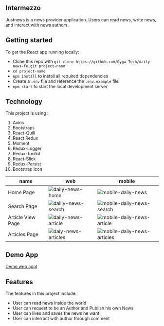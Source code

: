 ## Intermezzo

Justnews is a news provider application. Users can read news, write news, and interact with news authors.

## Getting started

To get the React app running locally:

* Clone this repo with `git clone https://github.com/Gyga-Tech/daily-news-fe.git project-name`
* `cd project-name`
* `npm install` to install all required dependencies
* Create a `.env` file and reference the `.env.example` file
* `npm start` to start the local development server

## Technology

This project is using :
1. Axios
2. Bootstraps
3. React-Quill
4. React Redux
5. Moment
6. Redux-Logger 
7. Redux-Toolkit 
8. React-Slick
9. Redux-Persist
10. Bootstrap Icon 

|name  | web   | mobile |
| ------------- | ------------- | -------------|
| Home Page       | ![daily-news-home](https://user-images.githubusercontent.com/105697744/191481498-1d8f75fe-5761-425a-80f8-7f66fb7133b3.png) | ![mobile-daily-news](https://user-images.githubusercontent.com/105697744/191481610-73817af7-9699-43db-ad84-ced8f97dbbba.png) |
| Search Page | ![dailly-news-search](https://user-images.githubusercontent.com/105697744/191481887-44047f60-8851-400b-ba43-6847a61c743a.png) | ![mobile-daily-news-search](https://user-images.githubusercontent.com/105697744/191482030-6ed47287-2db8-47f7-ad86-e295dc27d8c2.png) |
| Article View Page | ![daily-news-article](https://user-images.githubusercontent.com/105697744/191482358-9eca2008-9333-4743-b688-507996008b30.png) | ![mobile-daily-news-article](https://user-images.githubusercontent.com/105697744/191482441-0e8f0d9f-b394-42b2-904b-656ac7daa09e.png) |
| Articles Page | ![daiy-news-articles](https://user-images.githubusercontent.com/105697744/191483858-9e42af64-16f7-45ae-9620-08bc3fb8b05b.png) | ![mobile-daily-news-articles](https://user-images.githubusercontent.com/105697744/191484038-1c4c0b2c-9b55-4a94-89c8-cc048e77e5ee.png) |

## Demo App

[Demo web app](https://gygatech-daily-news.netlify.app))


## Features
The features in this project include:
- User can read news inside the world
- User can request to be an Author and Publish his own News
- User can likes and saves the news he want
- User can interract with author through comment
